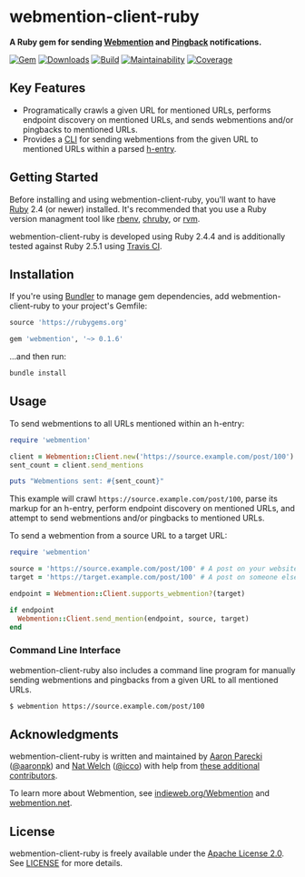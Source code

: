# webmention-client-ruby

**A Ruby gem for sending [Webmention](https://indieweb.org/Webmention) and [Pingback](https://indieweb.org/pingback) notifications.**

[![Gem](https://img.shields.io/gem/v/webmention.svg?style=for-the-badge)](https://rubygems.org/gems/webmention)
[![Downloads](https://img.shields.io/gem/dt/webmention.svg?style=for-the-badge)](https://rubygems.org/gems/webmention)
[![Build](https://img.shields.io/travis/indieweb/webmention-client-ruby/master.svg?style=for-the-badge)](https://travis-ci.org/indieweb/webmention-client-ruby)
[![Maintainability](https://img.shields.io/codeclimate/maintainability/indieweb/webmention-client-ruby.svg?style=for-the-badge)](https://codeclimate.com/github/indieweb/webmention-client-ruby)
[![Coverage](https://img.shields.io/codeclimate/c/indieweb/webmention-client-ruby.svg?style=for-the-badge)](https://codeclimate.com/github/indieweb/webmention-client-ruby/code)

## Key Features

- Programatically crawls a given URL for mentioned URLs, performs endpoint discovery on mentioned URLs, and sends webmentions and/or pingbacks to mentioned URLs.
- Provides a [CLI](https://en.wikipedia.org/wiki/Command-line_interface) for sending webmentions from the given URL to mentioned URLs within a parsed [h-entry](http://microformats.org/wiki/h-entry).

## Getting Started

Before installing and using webmention-client-ruby, you'll want to have [Ruby](https://www.ruby-lang.org) 2.4 (or newer) installed. It's recommended that you use a Ruby version managment tool like [rbenv](https://github.com/rbenv/rbenv), [chruby](https://github.com/postmodern/chruby), or [rvm](https://github.com/rvm/rvm).

webmention-client-ruby is developed using Ruby 2.4.4 and is additionally tested against Ruby 2.5.1 using [Travis CI](https://travis-ci.org/indieweb/webmention-client-ruby).

## Installation

If you're using [Bundler](https://bundler.io) to manage gem dependencies, add webmention-client-ruby to your project's Gemfile:

```ruby
source 'https://rubygems.org'

gem 'webmention', '~> 0.1.6'
```

…and then run:

```sh
bundle install
```

## Usage

To send webmentions to all URLs mentioned within an h-entry:

```ruby
require 'webmention'

client = Webmention::Client.new('https://source.example.com/post/100')
sent_count = client.send_mentions

puts "Webmentions sent: #{sent_count}"
```

This example will crawl `https://source.example.com/post/100`, parse its markup for an h-entry, perform endpoint discovery on mentioned URLs, and attempt to send webmentions and/or pingbacks to mentioned URLs.

To send a webmention from a source URL to a target URL:

```ruby
require 'webmention'

source = 'https://source.example.com/post/100' # A post on your website
target = 'https://target.example.com/post/100' # A post on someone else's website

endpoint = Webmention::Client.supports_webmention?(target)

if endpoint
  Webmention::Client.send_mention(endpoint, source, target)
end
```

### Command Line Interface

webmention-client-ruby also includes a command line program for manually sending webmentions and pingbacks from a given URL to all mentioned URLs.

```sh
$ webmention https://source.example.com/post/100
```

## Acknowledgments

webmention-client-ruby is written and maintained by [Aaron Parecki](https://aaronparecki.com) ([@aaronpk](https://github.com/aaronpk)) and [Nat Welch](https://natwelch.com) ([@icco](https://github.com/icco)) with help from [these additional contributors](https://github.com/indieweb/webmention-client-ruby/graphs/contributors).

To learn more about Webmention, see [indieweb.org/Webmention](https://indieweb.org/Webmention) and [webmention.net](https://webmention.net).

## License

webmention-client-ruby is freely available under the [Apache License 2.0](https://www.apache.org/licenses/LICENSE-2.0.html). See [LICENSE](https://github.com/indieweb/webmention-client-ruby/blob/master/LICENSE) for more details.
